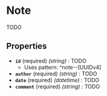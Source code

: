 # Note
TODO

## Properties
- **`id`** (required) *(string)* : TODO
	- Uses pattern: ^note--[UUIDv4]
- **`author`** (required) *(string)* : TODO
- **`date`** (required) *(datetime)* : TODO
- **`comment`** (required) *(string)* : TODO
